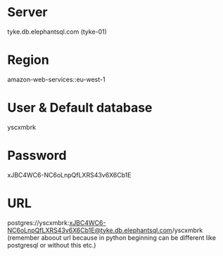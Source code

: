 # Server
tyke.db.elephantsql.com (tyke-01)

# Region
amazon-web-services::eu-west-1

# User & Default database
yscxmbrk

# Password
xJBC4WC6-NC6oLnpQfLXRS43v6X6Cb1E

# URL
postgres://yscxmbrk:xJBC4WC6-NC6oLnpQfLXRS43v6X6Cb1E@tyke.db.elephantsql.com/yscxmbrk
(remember aboout url because in python beginning can be different like postgresql or without this etc.)

